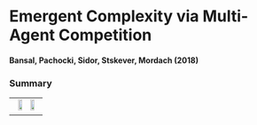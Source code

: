 # Emergent Complexity via Multi-Agent Competition
#### Bansal, Pachocki, Sidor, Stskever, Mordach (2018)

### Summary



<center>
<table>
	<tr>
		<td>
			<center>
			<img src="Raibow1.PNG" width="40%">
			<img src="Raibow2.PNG" width="40%">
			</center>
		</td>
	</tr>
</table>
</center>
